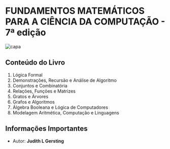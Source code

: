 # FUNDAMENTOS MATEMÁTICOS PARA A CIÊNCIA DA COMPUTAÇÃO - 7ª edição

![capa](https://http2.mlstatic.com/fundamentos-matematicos-para-a-ciencia-da-computacao-ltc-D_NQ_NP_813853-MLB28303126988_102018-F.jpg)

## Conteúdo do Livro

1. Lógica Formal
1. Demonstrações, Recursão e Análise de Algoritmo
1. Conjuntos e Combinatória
1. Relações, Funções e Matrizes
1. Gratos e Árvores
1. Grafos e Algoritmos
1. Álgebra Booleana e Lógica de Computadores
1. Modelagem Aritmética, Computação e Linguagens

## Informações Importantes

- Autor: **Judith L Gersting**
